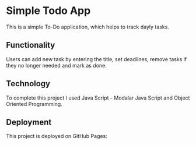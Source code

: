 # Simple Todo App

This is a simple To-Do application, which helps to track dayly tasks.

## Functionality

Users can add new task by entering the title, set deadlines, remove tasks if they no longer needed and mark as done.

## Technology

To complete this project I used Java Script - Modalar Java Script and Object Oriented Programming. 

## Deployment

This project is deployed on GitHub Pages: 


